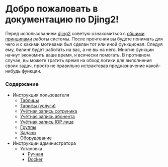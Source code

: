 Добро пожаловать в документацию по Djing2!
==========================================

Перед использованием [djing2](https://github.com/nerosketch/djing2) советую ознакомиться с [общими принципами](user_instructions/principles.md) работы системы. После прочтения вы будете понимать для чего и с какими мотивами был сделан тот или иной функционал. Следуя ему, билинг будет работать на вас, а не вы на него. Многие функции начнут экономить ваше время, и всячески помогать. В противном случае, вы можете тратить время на обход логики для выполнения своих задач, просто не правильно истрактовав предназначение какой-нибудь функции.


### Содержание

* Инструкция пользователя
  * [Таблицы](user_instructions/tables.md)
  * [Тарифы (услуги)](user_instructions/services.md)
  * [Учётная запись сотруника](user_instructions/profiles.md)
  * [Учётная запись абонента](user_instructions/customers.md)
  * [Учётная запись ЮР лица](user_instructions/jur.md)
  * [Группы](user_instructions/groups.md)
  * [Задачи](user_instructions/tasks.md)
  * [Оборудование](user_instructions/devices.md)
* Инструкции администратора
  * Установка
    * [Ручная](administrator_instructions/adm.md)
    * [Docker](administrator_instructions/docker_install.md)